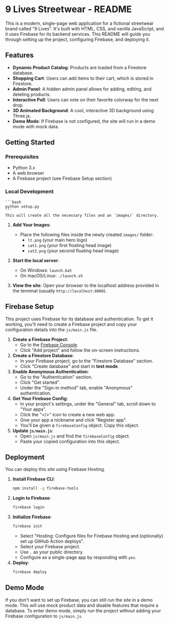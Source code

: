 # 9 Lives Streetwear - README

This is a modern, single-page web application for a fictional streetwear brand called "9 Lives". It's built with HTML, CSS, and vanilla JavaScript, and it uses Firebase for its backend services. This README will guide you through setting up the project, configuring Firebase, and deploying it.

## Features

* **Dynamic Product Catalog**: Products are loaded from a Firestore database.
* **Shopping Cart**: Users can add items to their cart, which is stored in Firestore.
* **Admin Panel**: A hidden admin panel allows for adding, editing, and deleting products.
* **Interactive Poll**: Users can vote on their favorite colorway for the next drop.
* **3D Animated Background**: A cool, interactive 3D background using Three.js.
* **Demo Mode**: If Firebase is not configured, the site will run in a demo mode with mock data.

## Getting Started

### Prerequisites

* Python 3.x
* A web browser
* A Firebase project (see Firebase Setup section)

### Local Development

    ```bash
    python setup.py
    ```
    This will create all the necessary files and an `images/` directory.

1.  **Add Your Images**:
    * Place the following files inside the newly created `images/` folder:
        * `lt.png` (your main hero logo)
        * `cat1.png` (your first floating head image)
        * `cat2.png` (your second floating head image)

2.  **Start the local server**:
    * On Windows: `launch.bat`
    * On macOS/Linux: `./launch.sh`

3.  **View the site**: Open your browser to the localhost address provided in the terminal (usually `http://localhost:8000`).

## Firebase Setup

This project uses Firebase for its database and authentication. To get it working, you'll need to create a Firebase project and copy your configuration details into the `js/main.js` file.

1.  **Create a Firebase Project**:
    * Go to the [Firebase Console](https://console.firebase.google.com/).
    * Click "Add project" and follow the on-screen instructions.
2.  **Create a Firestore Database**:
    * In your Firebase project, go to the "Firestore Database" section.
    * Click "Create database" and start in **test mode**.
3.  **Enable Anonymous Authentication**:
    * Go to the "Authentication" section.
    * Click "Get started".
    * Under the "Sign-in method" tab, enable "Anonymous" authentication.
4.  **Get Your Firebase Config**:
    * In your project's settings, under the "General" tab, scroll down to "Your apps".
    * Click the "</>" icon to create a new web app.
    * Give your app a nickname and click "Register app".
    * You'll be given a `firebaseConfig` object. Copy this object.
5.  **Update `js/main.js`**:
    * Open `js/main.js` and find the `firebaseConfig` object.
    * Paste your copied configuration into this object.

## Deployment

You can deploy this site using Firebase Hosting.

1.  **Install Firebase CLI**:
    ```bash
    npm install -g firebase-tools
    ```
2.  **Login to Firebase**:
    ```bash
    firebase login
    ```
3.  **Initialize Firebase**:
    ```bash
    firebase init
    ```
    * Select "Hosting: Configure files for Firebase Hosting and (optionally) set up GitHub Action deploys".
    * Select your Firebase project.
    * Use `.` as your public directory.
    * Configure as a single-page app by responding with `yes`.
4.  **Deploy**:
    ```bash
    firebase deploy
    ```

## Demo Mode

If you don't want to set up Firebase, you can still run the site in a demo mode. This will use mock product data and disable features that require a database. To enter demo mode, simply run the project without adding your Firebase configuration to `js/main.js`.